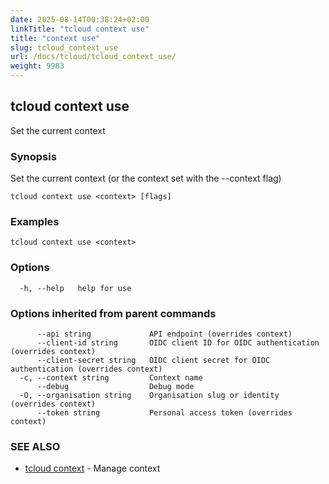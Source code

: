 ```yaml
---
date: 2025-08-14T00:38:24+02:00
linkTitle: "tcloud context use"
title: "context use"
slug: tcloud_context_use
url: /docs/tcloud/tcloud_context_use/
weight: 9983
---
```

## tcloud context use

Set the current context

### Synopsis

Set the current context (or the context set with the --context flag)

```
tcloud context use <context> [flags]
```

### Examples

```
tcloud context use <context>
```

### Options

```
  -h, --help   help for use
```

### Options inherited from parent commands

```
      --api string             API endpoint (overrides context)
      --client-id string       OIDC client ID for OIDC authentication (overrides context)
      --client-secret string   OIDC client secret for OIDC authentication (overrides context)
  -c, --context string         Context name
      --debug                  Debug mode
  -O, --organisation string    Organisation slug or identity (overrides context)
      --token string           Personal access token (overrides context)
```

### SEE ALSO

* [tcloud context](/docs/tcloud/tcloud_context/)	 - Manage context

